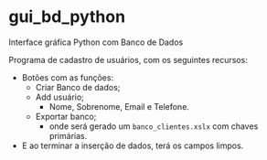 # gui_bd_python
Interface gráfica Python com Banco de Dados

Programa de cadastro de usuários, com os seguintes recursos:
- Botões com as funções:
  - Criar Banco de dados;
  - Add usuário;
    - Nome, Sobrenome, Email e Telefone.
  - Exportar banco;
    - onde será gerado um `banco_clientes.xslx` com chaves primárias.
- E ao terminar a inserção de dados, terá os campos limpos.